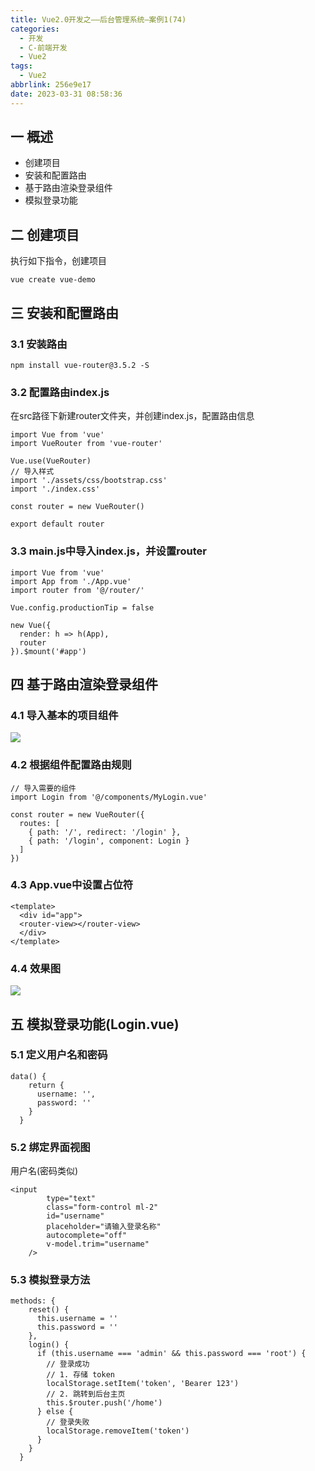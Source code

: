 ```yaml
---
title: Vue2.0开发之——后台管理系统—案例1(74)
categories:
  - 开发
  - C-前端开发
  - Vue2
tags:
  - Vue2
abbrlink: 256e9e17
date: 2023-03-31 08:58:36
---
```

## 一 概述

* 创建项目
* 安装和配置路由
* 基于路由渲染登录组件
* 模拟登录功能

<!--more-->

## 二 创建项目

执行如下指令，创建项目

```
vue create vue-demo
```

## 三 安装和配置路由

### 3.1 安装路由

```
npm install vue-router@3.5.2 -S
```

### 3.2 配置路由index.js

在src路径下新建router文件夹，并创建index.js，配置路由信息

```
import Vue from 'vue'
import VueRouter from 'vue-router'

Vue.use(VueRouter)
// 导入样式
import './assets/css/bootstrap.css'
import './index.css'

const router = new VueRouter()

export default router
```

### 3.3 main.js中导入index.js，并设置router

```
import Vue from 'vue'
import App from './App.vue'
import router from '@/router/'

Vue.config.productionTip = false

new Vue({
  render: h => h(App),
  router
}).$mount('#app')

```

## 四 基于路由渲染登录组件

### 4.1 导入基本的项目组件

![][1]

### 4.2 根据组件配置路由规则

```
// 导入需要的组件
import Login from '@/components/MyLogin.vue'

const router = new VueRouter({
  routes: [
    { path: '/', redirect: '/login' },
    { path: '/login', component: Login }
  ]
})
```

### 4.3 App.vue中设置占位符

```
<template>
  <div id="app">
  <router-view></router-view>
  </div>
</template>
```

### 4.4 效果图
![][2]

## 五 模拟登录功能(Login.vue)

### 5.1 定义用户名和密码

```
data() {
    return {
      username: '',
      password: ''
    }
  }
```

### 5.2 绑定界面视图

用户名(密码类似)

```
<input
        type="text"
        class="form-control ml-2"
        id="username"
        placeholder="请输入登录名称"
        autocomplete="off"
        v-model.trim="username"
    />
```

### 5.3 模拟登录方法

```
methods: {
    reset() {
      this.username = ''
      this.password = ''
    },
    login() {
      if (this.username === 'admin' && this.password === 'root') {
        // 登录成功
        // 1. 存储 token
        localStorage.setItem('token', 'Bearer 123')
        // 2. 跳转到后台主页
        this.$router.push('/home')
      } else {
        // 登录失败
        localStorage.removeItem('token')
      }
    }
  }
```



[1]:https://cdn.staticaly.com/gh/PGzxc/CDN/master/blog-vue/vue2.0-74-service-manager-component-import.png
[2]:https://cdn.staticaly.com/gh/PGzxc/CDN/master/blog-vue/vue2.0-74-service-manager-component-login.png
